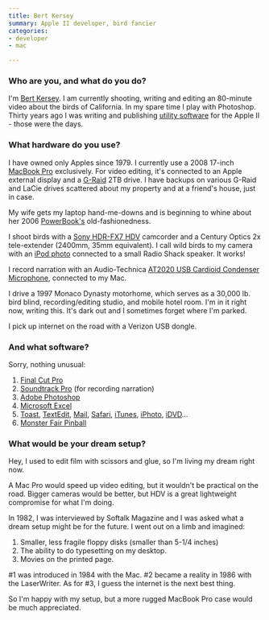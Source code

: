 ```yaml
---
title: Bert Kersey
summary: Apple II developer, bird fancier
categories:
- developer
- mac

---
```


### Who are you, and what do you do?

I'm [Bert Kersey](http://www.barnowlvideo.com/ "Bert and Sharon's barn owl site."). I am currently shooting, writing and editing an 80-minute video about the birds of California. In my spare time I play with Photoshop. Thirty years ago I was writing and publishing [utility software](http://en.wikipedia.org/wiki/Beagle_Bros "The Wikipedia entry for Beagle Bros.") for the Apple II - those were the days.

### What hardware do you use?

I have owned only Apples since 1979. I currently use a 2008 17-inch [MacBook Pro][macbook-pro] exclusively. For video editing, it's connected to an Apple external display and a [G-Raid][g-raid] 2TB drive. I have backups on various G-Raid and LaCie drives scattered about my property and at a friend's house, just in case.

My wife gets my laptop hand-me-downs and is beginning to whine about her 2006 [PowerBook's][powerbook-g4] old-fashionedness.

I shoot birds with a [Sony HDR-FX7 HDV][hdr-fx7] camcorder and a Century Optics 2x tele-extender (2400mm, 35mm equivalent). I call wild birds to my camera with an [iPod photo][ipod-photo] connected to a small Radio Shack speaker. It works!

I record narration with an Audio-Technica [AT2020 USB Cardioid Condenser Microphone][at2020], connected to my Mac.

I drive a 1997 Monaco Dynasty motorhome, which serves as a 30,000 lb. bird blind, recording/editing studio, and mobile hotel room. I'm in it right now, writing this. It's dark out and I sometimes forget where I'm parked.

I pick up internet on the road with a Verizon USB dongle.

### And what software?

Sorry, nothing unusual:

1. [Final Cut Pro][final-cut-pro]
2. [Soundtrack Pro][soundtrack-pro] (for recording narration)
3. [Adobe Photoshop][photoshop]
4. [Microsoft Excel][excel]
5. [Toast][], [TextEdit][], [Mail][], [Safari][], [iTunes][], [iPhoto][], [iDVD][]...
6. [Monster Fair Pinball][monster-fair-pinball]

### What would be your dream setup?

Hey, I used to edit film with scissors and glue, so I'm living my dream right now.

A Mac Pro would speed up video editing, but it wouldn't be practical on the road. Bigger cameras would be better, but HDV is a great lightweight compromise for what I'm doing.

In 1982, I was interviewed by Softalk Magazine and I was asked what a dream setup might be for the future. I went out on a limb and imagined:

1. Smaller, less fragile floppy disks (smaller than 5-1/4 inches)
2. The ability to do typesetting on my desktop.
3. Movies on the printed page.

\#1 was introduced in 1984 with the Mac. #2 became a reality in 1986 with the LaserWriter. As for #3, I guess the internet is the next best thing.

So I'm happy with my setup, but a more rugged MacBook Pro case would be much appreciated.

[at2020]: https://www.audio-technica.com/cms/wired_mics/c75c5918ed57a8d0/index.html "A USB digital microphone."
[g-raid]: https://www.g-technology.com/products/g-raid-duel-drive-storage-system-8-tb "A dual-drive RAID storage system."
[hdr-fx7]: https://www.amazon.com/Sony-HDR-FX7-High-Definition-Handycam-Camcorder/dp/B000IBDWNS "A high definition video camcorder."
[ipod-photo]: https://en.wikipedia.org/wiki/IPod_Photo "An iPod that allowed photo viewing."
[macbook-pro]: https://www.apple.com/macbook-pro/ "A laptop."
[powerbook-g4]: https://en.wikipedia.org/wiki/PowerBook_G4 "A laptop."
[excel]: https://products.office.com/en-us/excel "A spreadsheet application."
[final-cut-pro]: https://en.wikipedia.org/wiki/Final_Cut_Pro "A nonlinear video editor."
[idvd]: https://en.wikipedia.org/wiki/IDVD "Mac software for creating your own DVDs."
[iphoto]: https://en.wikipedia.org/wiki/IPhoto "Photo management software for the Mac."
[itunes]: https://www.apple.com/itunes/ "A jukebox application and online store."
[mail]: https://en.wikipedia.org/wiki/Mail_(application) "The default Mac OS X mail client."
[monster-fair-pinball]: http://www.littlewingpinball.com/contents/en/info/mf/index.html "A pinball game for Mac and Windows."
[photoshop]: https://www.adobe.com/products/photoshop.html "A bitmap image editor."
[safari]: https://www.apple.com/safari/ "A fast web browser."
[soundtrack-pro]: https://en.wikipedia.org/wiki/Soundtrack_Pro "A Mac audio editor tailored for movies."
[textedit]: https://support.apple.com/en-us/HT2523 "A text editor included with Mac OS X."
[toast]: http://www.roxio.com/enu/products/toast/ "Software for creating and burning optical media."
